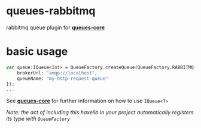 # queues-rabbitmq
rabbitmq queue plugin for [__queues-core__](https://github.com/core-haxe/queues-core)

# basic usage

```haxe
var queue:IQueue<Int> = QueueFactory.createQueue(QueueFactory.RABBITMQ_QUEUE, {
    brokerUrl: "amqp://localhost",
    queueName: "my-http-request-queue"
});
...
```

See [__queues-core__](https://github.com/core-haxe/queues-core) for further information on how to use `IQueue<T>`

_Note: the act of including this haxelib in your project automatically registers its type with `QueueFactory`_
